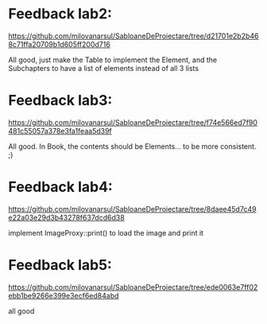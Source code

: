 # Feedback lab2:
https://github.com/milovanarsul/SabloaneDeProiectare/tree/d21701e2b2b468c71ffa20709b1d605ff200d716

All good, just make the Table to implement the Element, and the Subchapters to have a list of elements instead of all 3 lists

# Feedback lab3: 
https://github.com/milovanarsul/SabloaneDeProiectare/tree/f74e566ed7f90481c55057a378e3fa1feaa5d39f

All good. 
In Book, the contents should be Elements... to be more consistent. ;)

# Feedback lab4:
https://github.com/milovanarsul/SabloaneDeProiectare/tree/8daee45d7c49e22a03e29d3b43278f637dcd6d38

implement ImageProxy::print() to load the image and print it

# Feedback lab5:
https://github.com/milovanarsul/SabloaneDeProiectare/tree/ede0063e7ff02ebb1be9266e399e3ecf6ed84abd

all good
